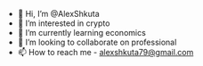 - 👋 Hi, I’m @AlexShkuta
- 👀 I’m interested in crypto
- 🌱 I’m currently learning economics
- 💞️ I’m looking to collaborate on professional
- 📫 How to reach me - alexshkuta79@gmail.com

<!---
AlexShkuta/AlexShkuta is a ✨ special ✨ repository because its `README.md` (this file) appears on your GitHub profile.
You can click the Preview link to take a look at your changes.
--->
